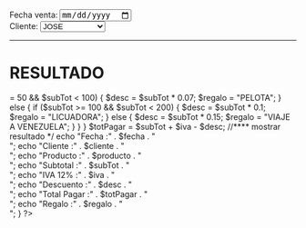 <div>
    <form method="post">
        <div>
            <label>Fecha venta:</label>
            <input type="date" name="txtFechaVenta">
        </div>
        <div>
            <label>Cliente:</label>
            <select name="cboCliente">
                <option value="PEPITO">JOSE</option>
                <option value="ALEJA">ALEJA BOADA</option>
                <option value="MARTIN">MARTIN LEON</option>
                <option value="CHRIS">CHRIS AMOR</option>

            </select>
        </div>
        <div>
            <label>
                Producto :</label>
            <select name="cboProducto">
                <option value="TALLARIN">TALLARIN SUMES</option>
                <option value="ARROZ">ARROZ HALCON</option>
                <option value="GELATINA">GELATINA ROYAL</option>
                <option value="GALLETAS">GALLETA OREO</option>
                <option value="PAPAS">PAPAS DE LIMON</option>
            </select>
        </div>
        <div>
            <label>Cantidad:</label>
            <input type="number" name="Cantidad">
        </div>
        <div>
            <label>Precio:</label>
            <input type="number" name="txtPrecio">
        </div>
        <div>
            <button type="submit" name="btnCalcular">Calcular</button>
        </div>
    </form>
</div>
<hr>
<h1>RESULTADO</h1>
<?php
if (isset($_POST['btnCalcular'])) {
    $fecha = $_POST['txtFechaVenta'];
    $cliente = $_POST['cboCliente'];
    $producto = $_POST['cboProducto'];
    $cantidad = $_POST['txtCantidad'];
    $precio = $_POST['txtPrecio'];
    $subTot = $cantidad * $precio;
    $iva = $subTot * 0.12;
    $desc = 0;
    if ($subTot < 50) {
        $desc = $subTot * 0.05;
        $regalo = "NO TIENE REGALO";
    } else {
        if ($subTot >= 50 && $subTot < 100) {
            $desc = $subTot * 0.07;
            $regalo = "PELOTA";
        } else {
            if ($subTot >= 100 && $subTot < 200) {
                $desc = $subTot * 0.1;
                $regalo = "LICUADORA";
            } else {
                $desc = $subTot * 0.15;
                $regalo = "VIAJE A VENEZUELA";
            }
        }
    }
    $totPagar = $subTot + $iva - $desc;
    //**** mostrar resultado */
    echo "Fecha  :" . $fecha . "<br>";
    echo "Cliente :" . $cliente . "<br>";
    echo "Producto :" . $producto . "<br>";
    echo "Subtotal :" . $subTot . "<br>";
    echo "IVA 12% :" . $iva . "<br>";
    echo "Descuento :" . $desc . "<br>";
    echo "Total Pagar :" . $totPagar . "<br>";
    echo "Regalo :" . $regalo . "<br>";
}
?>
